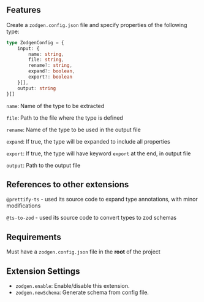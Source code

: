 ## Features

Create a `zodgen.config.json` file and specify properties of the following type:

```ts
type ZodgenConfig = {
	input: {
        name: string,
        file: string,
        rename?: string,
        expand?: boolean,
        export?: boolean
    }[],
	output: string
}[]
```

`name`: Name of the type to be extracted


`file`: Path to the file where the type is defined


`rename`: Name of the type to be used in the output file


`expand`: If true, the type will be expanded to include all properties


`export`: If true, the type will have keyword `export` at the end, in output file

`output`: Path to the output file

## References to other extensions
`@prettify-ts` - used its source code to expand type annotations, with minor modifications 


`@ts-to-zod` - used its source code to convert types to zod schemas

## Requirements

Must have a `zodgen.config.json` file in the **root** of the project

## Extension Settings

* `zodgen.enable`: Enable/disable this extension.
* `zodgen.newSchema`: Generate schema from config file.